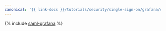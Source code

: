 ```yaml
---
canonical: '{{ link-docs }}/tutorials/security/single-sign-on/grafana/saml-grafana'
---
```


{% include [saml-grafana](../../../../_tutorials/security/single-sign-on/saml-grafana.md) %}